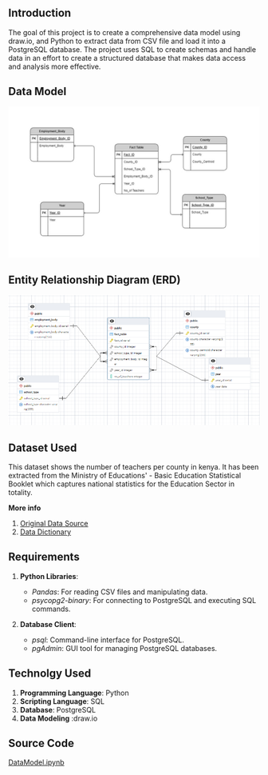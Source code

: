 ## Introduction
The goal of this project is to create a comprehensive data model using draw.io, and Python to extract data from CSV file and load it into a PostgreSQL database. The project uses SQL to create schemas and handle data in an effort to create a structured database that makes data access and analysis more effective.

## Data Model
!["Education Data Model.jpg"](https://github.com/Njeri-Gitome/Data-Modelling/blob/main/Education%20Data%20Model.jpg)

## Entity Relationship Diagram (ERD)
!["ERD.PNG"](https://github.com/Njeri-Gitome/Data-Modelling/blob/main/ERD.PNG)

## Dataset Used
This dataset shows the number of teachers per county in kenya. It has been extracted from the Ministry of Educations' - Basic Education Statistical Booklet which captures national statistics for the Education Sector in totality.

**More info** <br>
1. [Original Data Source](https://data.world/kenya-open-data/0fad131a-794f-43ba-96c6-c651ac3fa571)
2. [Data Dictionary ](https://data.world/kenya-open-data/0fad131a-794f-43ba-96c6-c651ac3fa571/workspace/data-dictionary)

## Requirements
1. **Python Libraries**:
    - _Pandas_: For reading CSV files and manipulating data.
    - _psycopg2-binary_: For connecting to PostgreSQL and executing SQL commands.

2. **Database Client**:
    - _psql_: Command-line interface for PostgreSQL.
    - _pgAdmin_: GUI tool for managing PostgreSQL databases.

## Technolgy Used
1. **Programming Language**: Python
2. **Scripting Language**: SQL
3. **Database**: PostgreSQL
4. **Data Modeling** :draw.io

## Source Code
[DataModel.ipynb](https://github.com/Njeri-Gitome/Data-Modelling/blob/main/DataModel.ipynb)
